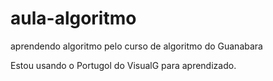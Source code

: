 # aula-algoritmo
aprendendo algoritmo pelo curso de algoritmo do Guanabara

Estou usando o Portugol do VisualG para aprendizado.
